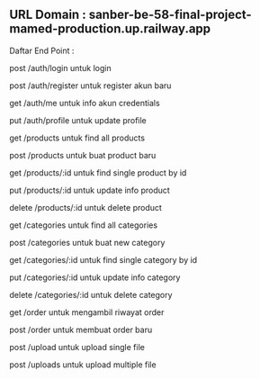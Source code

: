 ## URL Domain : sanber-be-58-final-project-mamed-production.up.railway.app





Daftar End Point : 





post /auth/login untuk login

post /auth/register untuk register akun baru

get /auth/me untuk info akun credentials

put /auth/profile untuk update profile

get /products untuk find all products

post /products untuk buat product baru

get /products/:id untuk find single product by id

put /products/:id untuk update info product

delete /products/:id untuk delete product

get /categories untuk find all categories

post /categories untuk buat new category

get /categories/:id untuk find single category by id

put /categories/:id untuk update info category

delete /categories/:id untuk delete category

get /order untuk mengambil riwayat order

post /order untuk membuat order baru

post /upload untuk upload single file

post /uploads untuk upload multiple file
